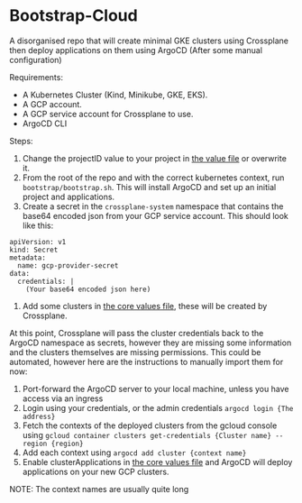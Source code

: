 # Bootstrap-Cloud

A disorganised repo that will create minimal GKE clusters using Crossplane then deploy applications on them using ArgoCD (After some manual configuration)

Requirements:

- A Kubernetes Cluster (Kind, Minikube, GKE, EKS).
- A GCP account.
- A GCP service account for Crossplane to use.
- ArgoCD CLI

Steps:

1. Change the projectID value to your project in [the value file](charts/crossplane-providers/values.yaml) or overwrite it.
1. From the root of the repo and with the correct kubernetes context, run `bootstrap/bootstrap.sh`. This will install ArgoCD and set up an initial project and applications.
1. Create a secret in the `crossplane-system` namespace that contains the base64 encoded json from your GCP service account. This should look like this: 
```
apiVersion: v1
kind: Secret
metadata:
  name: gcp-provider-secret
data:
  credentials: |
    (Your base64 encoded json here)
```
1. Add some clusters in [the core values file](core/values.yaml), these will be created by Crossplane.

At this point, Crossplane will pass the cluster credentials back to the ArgoCD namespace as secrets, however they are missing some information and the clusters themselves are missing permissions. This could be automated, however here are the instructions to manually import them for now:

1. Port-forward the ArgoCD server to your local machine, unless you have access via an ingress
1. Login using your credentials, or the admin credentials `argocd login {The address}`
1. Fetch the contexts of the deployed clusters from the gcloud console using `gcloud container clusters get-credentials {Cluster name} --region {region}`
1. Add each context using `argocd add cluster {context name}`
1. Enable clusterApplications in [the core values file](core/values.yaml) and ArgoCD will deploy applications on your new GCP clusters.

NOTE: The context names are usually quite long

